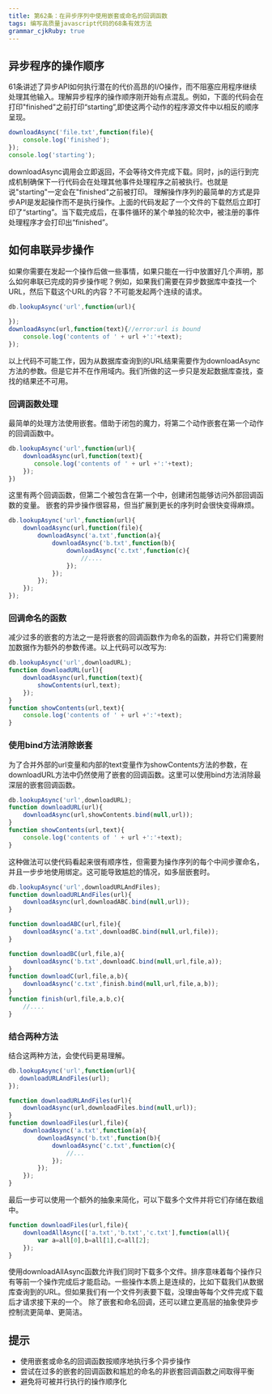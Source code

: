 ```yaml
---
title: 第62条：在异步序列中使用嵌套或命名的回调函数
tags: 编写高质量javascript代码的68条有效方法
grammar_cjkRuby: true
---
```

## 异步程序的操作顺序
61条讲述了异步API如何执行潜在的代价高昂的I/O操作，而不阻塞应用程序继续处理其他输入。理解异步程序的操作顺序刚开始有点混乱。例如，下面的代码会在打印"finished"之前打印“starting”,即使这两个动作的程序源文件中以相反的顺序呈现。
```js
downloadAsync('file.txt',function(file){
    console.log('finished');
});
console.log('starting');
```
downloadAsync调用会立即返回，不会等待文件完成下载。同时，js的运行到完成机制确保下一行代码会在处理其他事件处理程序之前被执行。也就是说"starting"一定会在"finished"之前被打印。
理解操作序列的最简单的方式是异步API是发起操作而不是执行操作。上面的代码发起了一个文件的下载然后立即打印了“starting”。当下载完成后，在事件循环的某个单独的轮次中，被注册的事件处理程序才会打印出“finished”。
## 如何串联异步操作
如果你需要在发起一个操作后做一些事情，如果只能在一行中放置好几个声明，那么如何串联已完成的异步操作呢？例如，如果我们需要在异步数据库中查找一个URL，然后下载这个URL的内容？不可能发起两个连续的请求。
```js
db.lookupAsync('url',function(url){
    
});
downloadAsync(url,function(text){//error:url is bound
    console.log('contents of ' + url +':'+text);
});
```
以上代码不可能工作，因为从数据库查询到的URL结果需要作为downloadAsync方法的参数。但是它并不在作用域内。我们所做的这一步只是发起数据库查找，查找的结果还不可用。
### 回调函数处理
最简单的处理方法使用嵌套。借助于闭包的魔力，将第二个动作嵌套在第一个动作的回调函数中。
```js
db.lookupAsync('url',function(url){
    downloadAsync(url,function(text){
       console.log('contents of ' + url +':'+text);
    });
})
```
这里有两个回调函数，但第二个被包含在第一个中，创建闭包能够访问外部回调函数的变量。
嵌套的异步操作很容易，但当扩展到更长的序列时会很快变得麻烦。
```js
db.lookupAsync('url',function(url){
    downloadAsync(url,function(file){
        downloadAsync('a.txt',function(a){
            downloadAsync('b.txt',function(b){
                downloadAsync('c.txt',function(c){
                    //....
                });
            });
        });
    });
});
```
### 回调命名的函数
减少过多的嵌套的方法之一是将嵌套的回调函数作为命名的函数，并将它们需要附加数据作为额外的参数传递。以上代码可以改写为:
```js
db.lookupAsync('url',downloadURL);
function downloadURL(url){
    downloadAsync(url,function(text){
        showContents(url,text);
    });
}
function showContents(url,text){
    console.log('contents of ' + url +':'+text);
}
```
### 使用bind方法消除嵌套
为了合并外部的url变量和内部的text变量作为showContents方法的参数，在downloadURL方法中仍然使用了嵌套的回调函数。这里可以使用bind方法消除最深层的嵌套回调函数。
```js
db.lookupAsync('url',downloadURL);
function downloadURL(url){
    downloadAsync(url,showContents.bind(null,url));
}
function showContents(url,text){
    console.log('contents of ' + url +':'+text);
}
```
这种做法可以使代码看起来很有顺序性，但需要为操作序列的每个中间步骤命名，并且一步步地使用绑定。这可能导致尴尬的情况，如多层嵌套时。
```js
db.lookupAsync('url',downloadURLAndFiles);
function downloadURLAndFiles(url){
    downloadAsync(url,downloadABC.bind(null,url));
}

function downloadABC(url,file){
    downloadAsync('a.txt',downloadBC.bind(null,url,file));
}

function downloadBC(url,file,a){
    downloadAsync('b.txt',downloadC.bind(null,url,file,a));
}
function downloadC(url,file,a,b){
    downloadAsync('c.txt',finish.bind(null,url,file,a,b));
}
function finish(url,file,a,b,c){
    //....
}
```
### 结合两种方法
结合这两种方法，会使代码更易理解。
```js
db.lookupAsync('url',function(url){
   downloadURLAndFiles(url); 
});

function downloadURLAndFiles(url){
    downloadAsync(url,downloadFiles.bind(null,url));
}
function downloadFiles(url,file){
    downloadAsync('a.txt',function(a){
        downloadAsync('b.txt',function(b){
            downloadAsync('c.txt',function(c){
                //...
            });
        });
    });
}
```
最后一步可以使用一个额外的抽象来简化，可以下载多个文件并将它们存储在数组中。
```js
function downloadFiles(url,file){
    downloadAllAsync(['a.txt','b.txt','c.txt'],function(all){
        var a=all[0],b=all[1],c=all[2];
    });
}
```
使用downloadAllAsync函数允许我们同时下载多个文件。排序意味着每个操作只有等前一个操作完成后才能启动。一些操作本质上是连续的，比如下载我们从数据库查询到的URL。但如果我们有一个文件列表要下载，没理由等每个文件完成下载后才请求接下来的一个。
除了嵌套和命名回调，还可以建立更高层的抽象使异步控制流更简单、更简洁。
## 提示
- 使用嵌套或命名的回调函数按顺序地执行多个异步操作
- 尝试在过多的嵌套的回调函数和尴尬的命名的非嵌套回调函数之间取得平衡
- 避免将可被并行执行的操作顺序化
